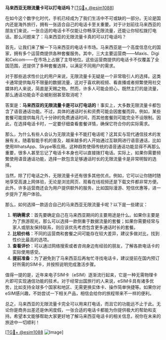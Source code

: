 **马来西亚无限流量卡可以打电话吗？**[[TG💪+ @esim1088](https://t.me/s/esim1088)]

在如今这个数字化时代，手机已经成为了我们生活中不可或缺的一部分。无论是国内还是海外旅行，拥有一张适合自己的电话卡至关重要。对于计划前往马来西亚的朋友们来说，一张合适的电话卡不仅能让你畅享无限流量，还能让你轻松拨打电话。那么问题来了：马来西亚的无限流量卡真的可以打电话吗？

首先，让我们来了解一下马来西亚的电话卡市场。马来西亚是一个高度信息化的国家，拥有多个运营商提供各种套餐服务。其中，三大主要运营商——Maxis、Digi和Celcom——在市场上占据了主导地位。这些运营商提供的电话卡不仅覆盖了全国范围，还提供了多种套餐选择，以满足不同用户的需求。

对于那些追求性价比的用户来说，无限流量卡无疑是一个非常吸引人的选择。这类卡通常提供每月不限量的数据流量，这对于喜欢刷视频、看直播或者频繁使用社交媒体的人来说，简直是天赐之物。然而，许多人可能会担心，既然主打的是流量，那么通话功能会不会被削弱甚至取消呢？

答案是：**马来西亚的无限流量卡是可以打电话的**！事实上，大多数无限流量卡都包含了语音通话功能。不过，具体的通话时长和资费可能会因套餐而异。例如，某些套餐可能提供每月几十分钟的免费通话时间，而其他套餐则可能完全不设限制。因此，在选择电话卡时，一定要仔细查看套餐详情，确保它符合你的实际需求。

那么，为什么有些人会认为无限流量卡不能打电话呢？这其实与现代通信技术的发展有关。随着智能手机的普及，越来越多的人开始通过互联网进行语音通话，比如使用WhatsApp、Skype等应用。这种趋势使得传统的语音通话功能显得不再那么重要，很多人甚至忘记了电话卡本身也可以直接拨打电话。实际上，如果你需要频繁使用语音通话功能，选择一款包含足够通话时长的无限流量卡是非常明智的选择。

当然，除了打电话之外，无限流量卡还有很多其他优点。例如，它可以让你随时随地享受高速上网体验，无论是浏览网页、观看在线视频还是下载文件都非常方便。此外，许多运营商还会为用户提供额外的服务，比如国际漫游、短信优惠等，进一步提升了用户体验。

那么，如何选择一款适合自己的马来西亚无限流量卡呢？以下是一些建议：

1. **明确需求**：首先要确定自己在马来西亚期间的主要用途是什么。如果你主要是为了旅游观光，那么可以选择一款侧重于数据流量的套餐；如果你需要经常与家人或朋友保持联系，则应该优先考虑包含更多通话时长的套餐。
2. **比较价格**：不同的运营商和套餐之间可能存在较大差异，建议多做对比，找到性价比最高的选项。
3. **查看评价**：可以通过网络搜索或者咨询身边有经验的朋友，了解各款电话卡的实际使用感受。
4. **提前准备**：为了避免到了马来西亚后再匆忙寻找电话卡，建议提前在国内预订好所需的SIM卡，并按照说明完成激活步骤。

值得一提的是，近年来电子SIM卡（eSIM）逐渐流行起来，它是一种无需物理卡片即可实现通信功能的技术。对于经常出国旅行的人来说，eSIM卡具有诸多优势，比如支持全球多个国家和地区、无需更换实体卡、操作简单快捷等。如果你对eSIM感兴趣，不妨尝试一下相关产品，相信会给你的旅程带来不一样的便利。

总之，马来西亚的无限流量卡完全可以用来打电话，而且它的功能远不止于此。无论你是商务出差还是休闲度假，一张合适的电话卡都能为你提供极大的帮助和支持。希望本文能够帮助大家更好地了解马来西亚电话卡的相关信息，祝你在未来的旅途中一切顺利！

[[TG💪+ @esim1088](https://t.me/s/esim1088) ![Image](https://i.postimg.cc/4NQfJmqS/Snipaste-2025-05-13-00-14-12.png)]